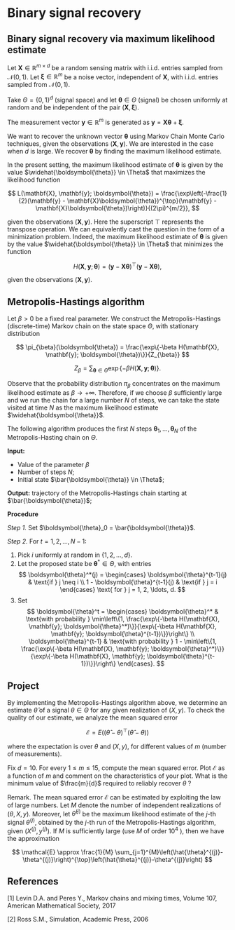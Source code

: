 # Binary signal recovery

## Binary signal recovery via maximum likelihood estimate

Let $\mathbf{X} \in \mathbb{R}^{m \times d}$ be a random sensing matrix with i.i.d. entries sampled from $\mathcal{N}(0, 1)$. Let $\boldsymbol{\xi} \in \mathbb{R}^{m}$ be a noise vector, independent of $\mathbf{X}$, with i.i.d. entries sampled from $\mathcal{N}(0, 1)$.

Take $\Theta = \{0, 1\}^{d}$ (signal space) and let $\boldsymbol{\theta} \in \Theta$ (signal) be chosen uniformly at random and be independent of the pair $(\mathbf{X}, \boldsymbol{\xi})$.

The measurement vector $\mathbf{y} \in \mathbb{R}^{m}$ is generated as
$\mathbf{y} = \mathbf{X}\boldsymbol{\theta} + \boldsymbol{\xi}.$

We want to recover the unknown vector $\boldsymbol{\theta}$ using Markov Chain Monte Carlo techniques, given the observations $(\mathbf{X}, \mathbf{y})$. We are interested in the case when $d$ is large. We recover $\boldsymbol{\theta}$ by finding the maximum likelihood estimate.

In the present setting, the maximum likelihood estimate of $\boldsymbol{\theta}$ is given by the value $\widehat{\boldsymbol{\theta}} \in \Theta$ that maximizes the likelihood function

$$
L(\mathbf{X}, \mathbf{y}; \boldsymbol{\theta}) = \frac{\exp\left(-\frac{1}{2}(\mathbf{y} - \mathbf{X}\boldsymbol{\theta})^{\top}(\mathbf{y} - \mathbf{X}\boldsymbol{\theta})\right)}{(2\pi)^{m/2}},
$$


given the observations $(\mathbf{X}, \mathbf{y})$. Here the superscript $\top$ represents the transpose operation. We can equivalently cast the question in the form of a minimization problem. Indeed, the maximum likelihood estimate of $\boldsymbol{\theta}$ is given by the value $\widehat{\boldsymbol{\theta}} \in \Theta$ that minimizes the function

$$H(\mathbf{X}, \mathbf{y}; \boldsymbol{\theta}) = (\mathbf{y} - \mathbf{X}\boldsymbol{\theta})^{\top}(\mathbf{y} - \mathbf{X}\boldsymbol{\theta}),$$

given the observations $(\mathbf{X}, \mathbf{y})$.

## Metropolis-Hastings algorithm

Let $\beta > 0$ be a fixed real parameter. We construct the Metropolis-Hastings (discrete-time) Markov chain on the state space $\Theta$, with stationary distribution

$$
\pi_{\beta}(\boldsymbol{\theta}) = \frac{\exp\{-\beta H(\mathbf{X}, \mathbf{y}; \boldsymbol{\theta})\}}{Z_{\beta}}
$$

$$
Z_{\beta} = \sum_{\boldsymbol{\theta} \in \Theta} \exp\{-\beta H(\mathbf{X}, \mathbf{y}; \boldsymbol{\theta})\}.
$$

Observe that the probability distribution $\pi_{\beta}$ concentrates on the maximum likelihood estimate as $\beta \to +\infty$. Therefore, if we choose $\beta$ sufficiently large and we run the chain for a large number $N$ of steps, we can take the state visited at time $N$ as the maximum likelihood estimate $\widehat{\boldsymbol{\theta}}$.

The following algorithm produces the first $N$ steps $\boldsymbol{\theta}_1, \ldots, \boldsymbol{\theta}_N$ of the Metropolis-Hasting chain on $\Theta$.

**Input:**
- Value of the parameter $\beta$
- Number of steps $N$; 
- Initial state $\bar{\boldsymbol{\theta}} \in \Theta$;

**Output:** trajectory of the Metropolis-Hastings chain starting at $\bar{\boldsymbol{\theta}}$;

**Procedure**

*Step 1.* Set $\boldsymbol{\theta}_0 = \bar{\boldsymbol{\theta}}$.

*Step 2.* For $t = 1, 2, \ldots, N - 1$:
   1. Pick $i$ uniformly at random in $\{1, 2, \ldots, d\}$.
   2. Let the proposed state be $\boldsymbol{\theta}^* \in \Theta$, with entries
      $$
      \boldsymbol{\theta}^*(j) = 
      \begin{cases}
          \boldsymbol{\theta}^{t-1}(j) & \text{if } j \neq i \\
          1 - \boldsymbol{\theta}^{t-1}(j) & \text{if } j = i
      \end{cases} \text{ for } j = 1, 2, \ldots, d.
      $$
   3. Set
      $$
      \boldsymbol{\theta}^t = 
      \begin{cases}
          \boldsymbol{\theta}^* & \text{with probability } \min\left\{1, \frac{\exp\{-\beta H(\mathbf{X}, \mathbf{y}; \boldsymbol{\theta}^*)\}}{\exp\{-\beta H(\mathbf{X}, \mathbf{y}; \boldsymbol{\theta}^{t-1})\}}\right\} \\
          \boldsymbol{\theta}^{t-1} & \text{with probability } 1 - \min\left\{1, \frac{\exp\{-\beta H(\mathbf{X}, \mathbf{y}; \boldsymbol{\theta}^*)\}}{\exp\{-\beta H(\mathbf{X}, \mathbf{y}; \boldsymbol{\theta}^{t-1})\}}\right\}
      \end{cases}.
      $$

## Project

By implementing the Metropolis-Hastings algorithm above, we determine an estimate $\hat{\theta}$ of a signal $\theta \in \Theta$ for any given realization of $(X, y)$. To check the quality of our estimate, we analyze the mean squared error

$$
\mathcal{E}=E\left((\hat{\theta}-\theta)^{\top}(\hat{\theta}-\theta)\right)
$$

where the expectation is over $\theta$ and $(X, y)$, for different values of $m$ (number of measurements).

Fix $d=10$. For every $1 \leq m \leq 15$, compute the mean squared error. Plot $\mathcal{E}$ as a function of $m$ and comment on the characteristics of your plot. What is the minimum value of $\frac{m}{d}$ required to reliably recover $\theta$ ?

Remark. The mean squared error $\mathcal{E}$ can be estimated by exploiting the law of large numbers. Let $M$ denote the number of independent realizations of $(\theta, X, y)$. Moreover, let $\hat{\theta}^{(j)}$ be the maximum likelihood estimate of the $j$-th signal $\theta^{(j)}$, obtained by the $j$-th run of the Metropolis-Hastings algorithm, given $\left(X^{(j)}, y^{(j)}\right)$. If $M$ is sufficiently large (use $M$ of order $10^{4}$ ), then we have the approximation

$$
\mathcal{E} \approx \frac{1}{M} \sum_{j=1}^{M}\left(\hat{\theta}^{(j)}-\theta^{(j)}\right)^{\top}\left(\hat{\theta}^{(j)}-\theta^{(j)}\right)
$$

## References

[1] Levin D.A. and Peres Y., Markov chains and mixing times, Volume 107, American Mathematical Society, 2017

[2] Ross S.M., Simulation, Academic Press, 2006
